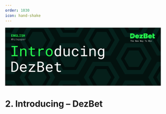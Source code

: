 ```yaml
---
order: 1030
icon: hand-shake
---
```

![](/static/headers/DezBet_Introducing_DezBet_ENG.png)

# 2. Introducing – DezBet

